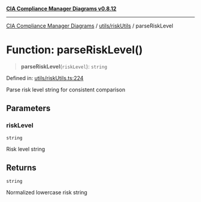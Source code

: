 [**CIA Compliance Manager Diagrams v0.8.12**](../../../README.md)

***

[CIA Compliance Manager Diagrams](../../../modules.md) / [utils/riskUtils](../README.md) / parseRiskLevel

# Function: parseRiskLevel()

> **parseRiskLevel**(`riskLevel`): `string`

Defined in: [utils/riskUtils.ts:224](https://github.com/Hack23/cia-compliance-manager/blob/e7811142a771ec75716a7ce3a0d60f18cb91cd06/src/utils/riskUtils.ts#L224)

Parse risk level string for consistent comparison

## Parameters

### riskLevel

`string`

Risk level string

## Returns

`string`

Normalized lowercase risk string
